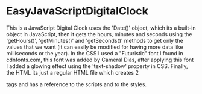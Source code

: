 # EasyJavaScriptDigitalClock

This is a JavaScript Digital Clock uses the 'Date()' object, which its a built-in object in JavaScript, then it gets the hours, minutes and seconds using the 'getHours()', 'getMinutes()' and 'getSeconds()' methods to get only the values that we want (it can easily be modified for having more data like milliseconds or the year). In the CSS I used a "Futuristic" font I found in cdnfonts.com, this font was added by Cameral Dias, after applying this font I added a glowing effect using the 'text-shadow' property in CSS. Finally, the HTML its just a regular HTML file which creates 2 <p> tags and has a reference to the scripts and to the styles. 
